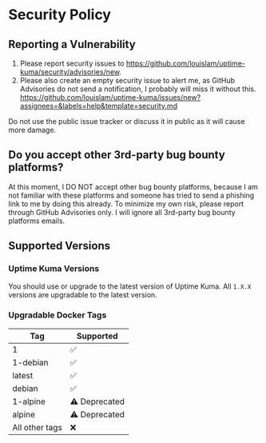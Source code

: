 # Security Policy

## Reporting a Vulnerability

1. Please report security issues to https://github.com/louislam/uptime-kuma/security/advisories/new.
2. Please also create an empty security issue to alert me, as GitHub Advisories do not send a notification, I probably will miss it without this. https://github.com/louislam/uptime-kuma/issues/new?assignees=&labels=help&template=security.md

Do not use the public issue tracker or discuss it in public as it will cause more damage.

## Do you accept other 3rd-party bug bounty platforms?

At this moment, I DO NOT accept other bug bounty platforms, because I am not familiar with these platforms and someone has tried to send a phishing link to me by doing this already. To minimize my own risk, please report through GitHub Advisories only. I will ignore all 3rd-party bug bounty platforms emails.

## Supported Versions

### Uptime Kuma Versions

You should use or upgrade to the latest version of Uptime Kuma. All `1.X.X` versions are upgradable to the latest version.

### Upgradable Docker Tags

| Tag | Supported |
|-|-|
| 1 | :white_check_mark: |
| 1-debian | :white_check_mark: |
| latest | :white_check_mark: |
| debian | :white_check_mark: |
| 1-alpine | ⚠️ Deprecated |
| alpine | ⚠️ Deprecated |
| All other tags | ❌ |
